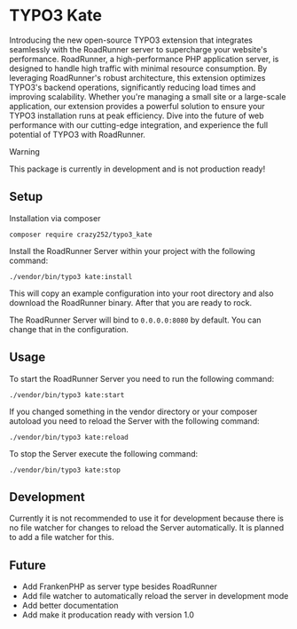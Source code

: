 # TYPO3 Kate

Introducing the new open-source TYPO3 extension that integrates seamlessly with the RoadRunner server to supercharge your website's performance. RoadRunner, a high-performance PHP application server, is designed to handle high traffic with minimal resource consumption. By leveraging RoadRunner's robust architecture, this extension optimizes TYPO3's backend operations, significantly reducing load times and improving scalability. Whether you're managing a small site or a large-scale application, our extension provides a powerful solution to ensure your TYPO3 installation runs at peak efficiency. Dive into the future of web performance with our cutting-edge integration, and experience the full potential of TYPO3 with RoadRunner.

> [!WARNING]
> This package is currently in development and is not production ready!

## Setup

Installation via composer

```shell
composer require crazy252/typo3_kate
```

Install the RoadRunner Server within your project with the following command:

```shell
./vendor/bin/typo3 kate:install
```

This will copy an example configuration into your root directory and also download the RoadRunner binary. After that you are ready to rock.

The RoadRunner Server will bind to `0.0.0.0:8080` by default. You can change that in the configuration.

## Usage

To start the RoadRunner Server you need to run the following command:

```shell
./vendor/bin/typo3 kate:start
```

If you changed something in the vendor directory or your composer autoload you need to reload the Server with the following command:

```shell
./vendor/bin/typo3 kate:reload
```

To stop the Server execute the following command:

```shell
./vendor/bin/typo3 kate:stop
```

## Development

Currently it is not recommended to use it for development because there is no file watcher for changes to reload the Server automatically. It is planned to add a file watcher for this.

## Future

- Add FrankenPHP as server type besides RoadRunner
- Add file watcher to automatically reload the server in development mode
- Add better documentation
- Add make it producation ready with version 1.0
